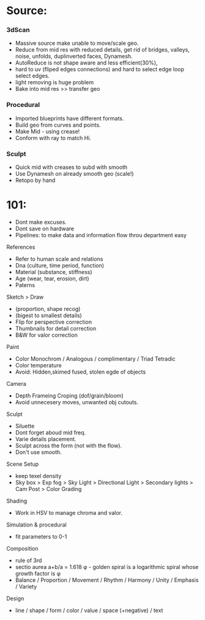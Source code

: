 
# Source:  
  
### 3dScan   
- Massive source make unable to move/scale geo.    
- Reduce from mid res with reduced details, get rid of bridges, valleys, noise, unfolds, duplinverted faces, Dynamesh.   
- AutoReduce is not shape aware and less efficient(30%),   
- hard to uv (fliped edges connections) and hard to select edge loop select edges.     
- light removing is huge problem  
- Bake into mid res >> transfer geo    

### Procedural   
- Imported blueprints have different formats.
- Build geo from curves and points.  
- Make Mid -  using crease! 
- Conform with ray to match Hi.  

### Sculpt  
- Quick mid with creases to subd with smooth    
- Use Dynamesh on already smooth geo    (scale!)  
- Retopo by hand  


# 101:
   - Dont make excuses.   
   - Dont save on hardware  
   - Pipelines: to make data and information flow throu department easy   
   
References   
   - Refer to human scale and relations  
   - Dna (culture, time period, function)     
   - Material (substance, stiffness)  
   - Age (wear, tear, erosion, dirt)   
   - Paterns      
   
Sketch > Draw    
   - (proportion, shape recog)  
   - (bigest to smallest details)   
   - Flip  for perspective correction     
   - Thumbnails for detail correction    
   - B&W for valor correction    
   
Paint    
   - Color Monochrom / Analogous / complimentary / Triad Tetradic  
   - Color temperature 
   - Avoid: Hidden,skimed fused, stolen egde of objects  
   
Camera  
   - Depth Frameing Croping (dof/grain/bloom)   
   - Avoid unnecesery moves, unwanted obj cutouts.   
   
Sculpt  
   - Siluette  
   - Dont forget aboud mid freq.    
   - Varie details placement.     
   - Sculpt across the form (not with the flow).    
   - Don't use smooth.       

Scene Setup   
   - keep texel density  
   - Sky box > Exp fog > Sky Light > Directional Light > Secondary lights > Cam Post > Color Grading    

Shading
   - Work in HSV to manage chroma and valor.      
   
Simulation & procedural   
   - fit parameters to 0-1  

Composition
   - rule of 3rd  
   - sectio aurea a+b/a = 1.618 φ  - golden spiral is a logarithmic spiral whose growth factor is φ  
   - Balance / Proportion / Movement / Rhythm / Harmony / Unity / Emphasis / Variety  
   
Design 
   - line / shape / form / color / value / space (+negative) / text  
